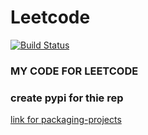 # Leetcode

[![Build Status](https://travis-ci.com/spurscoder/Leetcode.svg?branch=master)](https://travis-ci.com/spurscoder/Leetcode)

### MY CODE FOR LEETCODE

### create pypi for thie rep

   [link for packaging-projects](https://packaging.python.org/tutorials/packaging-projects/)
